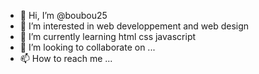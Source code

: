- 👋 Hi, I’m @boubou25
- 👀 I’m interested in web developpement and web design
- 🌱 I’m currently learning html css javascript
- 💞️ I’m looking to collaborate on ...
- 📫 How to reach me ...

<!---
boubou25/boubou25 is a ✨ special ✨ repository because its `README.md` (this file) appears on your GitHub profile.
You can click the Preview link to take a look at your changes.
--->

